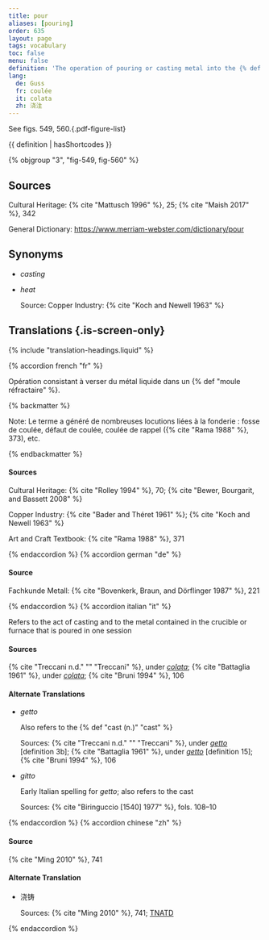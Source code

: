 ```yaml
---
title: pour
aliases: [pouring]
order: 635
layout: page
tags: vocabulary
toc: false
menu: false
definition: 'The operation of pouring or casting metal into the {% def "refractory mold" %}.'
lang:
  de: Guss
  fr: coulée
  it: colata
  zh: 浇注
---
```


See figs. 549, 560.{.pdf-figure-list}

{{ definition | hasShortcodes }}

{% objgroup "3", "fig-549, fig-560" %}

## Sources

Cultural Heritage: {% cite "Mattusch 1996" %}, 25; {% cite "Maish 2017" %}, 342

General Dictionary: <https://www.merriam-webster.com/dictionary/pour>

## Synonyms

- *casting*

- *heat*

    Source: Copper Industry: {% cite "Koch and Newell 1963" %}

## Translations {.is-screen-only}

<div class="accordion">
{% include "translation-headings.liquid" %}

{% accordion french "fr" %}

Opération consistant à verser du métal liquide dans un {% def "moule réfractaire" %}.

{% backmatter %}

Note: Le terme a généré de nombreuses locutions liées à la fonderie : fosse de coulée, défaut de coulée, coulée de rappel ({% cite "Rama 1988" %}, 373), etc.

{% endbackmatter %}

#### Sources

Cultural Heritage: {% cite "Rolley 1994" %}, 70; {% cite "Bewer, Bourgarit, and Bassett 2008" %}

Copper Industry: {% cite "Bader and Théret 1961" %}; {% cite "Koch and Newell 1963" %}

Art and Craft Textbook: {% cite "Rama 1988" %}, 371

{% endaccordion %}
{% accordion german "de" %}

#### Source

Fachkunde Metall: {% cite "Bovenkerk, Braun, and Dörflinger 1987" %}, 221

{% endaccordion %}
{% accordion italian "it" %}

Refers to the act of casting and to the metal contained in the crucible or furnace that is poured in one session

#### Sources

{% cite "Treccani n.d." "" "Treccani" %}, under [*colata*](https://www.treccani.it/enciclopedia/colata/); {% cite "Battaglia 1961" %}, under [*colata*](http://www.gdli.it/pdf_viewer/Scripts/pdf.js/web/viewer.asp?file=/PDF/GDLI03/GDLI_03_ocr_279.pdf&parola=Colata); {% cite "Bruni 1994" %}, 106

#### Alternate Translations

- *getto*

    Also refers to the {% def "cast (n.)" "cast" %}

    Sources: {% cite "Treccani n.d." "" "Treccani" %}, under [*getto*](http://www.treccani.it/vocabolario/getto/) [definition 3b]; {% cite "Battaglia 1961" %}, under [*getto*](http://www.gdli.it/pdf_viewer/Scripts/pdf.js/web/viewer.asp?file=/PDF/GDLI06/GDLI_06_ocr_730.pdf&parola=Getto) [definition 15]; {% cite "Bruni 1994" %}, 106

- *gitto*

    Early Italian spelling for *getto*; also refers to the cast

    Sources: {% cite "Biringuccio [1540] 1977" %}, fols. 108–10

{% endaccordion %}
{% accordion chinese "zh" %}

#### Source

{% cite "Ming 2010" %}, 741

#### Alternate Translation

- <span lang="zh">浇铸</span>

    Sources: {% cite "Ming 2010" %}, 741; [TNATD](https://terms.naer.edu.tw/detail/14236908/?index=1)

{% endaccordion %}

</div>
